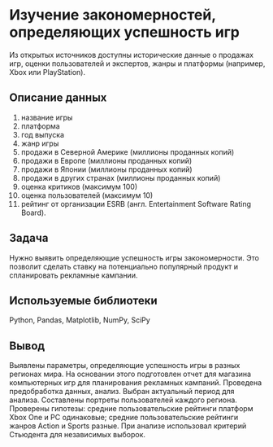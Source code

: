 # Изучение закономерностей, определяющих успешность игр 

Из открытых источников доступны исторические данные о продажах игр, оценки пользователей и экспертов, жанры и платформы (например, Xbox или PlayStation). 

## Описание данных
1.  название игры
2.  платформа
3.  год выпуска
4.  жанр игры
5.  продажи в Северной Америке (миллионы проданных копий)
6.  продажи в Европе (миллионы проданных копий)
7.  продажи в Японии (миллионы проданных копий)
8.  продажи в других странах (миллионы проданных копий)
9.  оценка критиков (максимум 100)
10. оценка пользователей (максимум 10)
11. рейтинг от организации ESRB (англ. Entertainment Software Rating Board). 

## Задача
Нужно выявить определяющие успешность игры закономерности. Это позволит сделать ставку на потенциально популярный продукт и спланировать рекламные кампании. 

## Используемые библиотеки
Python, Pandas, Matplotlib, NumPy, SciPy

## Вывод
Выявлены параметры, определяющие успешность игры в разных регионах мира. На основании этого подготовлен отчет для магазина компьютерных игр для планирования рекламных кампаний. Проведена предобработка данных, анализ. Выбран актуальный период для анализа. Составлены портреты пользователей каждого региона. Проверены гипотезы: средние пользовательские рейтинги платформ Xbox One и PC одинаковые; средние пользовательские рейтинги жанров Action и Sports разные. При анализе использовал критерий Стьюдента для независимых выборок.
